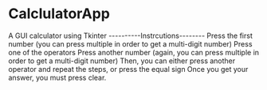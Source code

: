 # CalclulatorApp
A GUI calculator using Tkinter
----------Instrcutions--------
Press the first number (you can press multiple in order to get a multi-digit number)
Press one of the operators
Press another number (again, you can press multiple in order to get a multi-digit number)
Then, you can either press another operator and repeat the steps, or press the equal sign
Once you get your answer, you must press clear.
